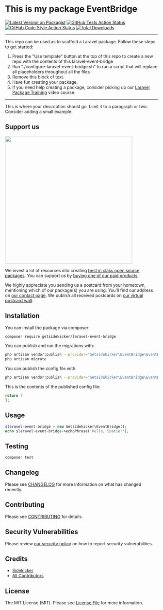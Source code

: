 # This is my package EventBridge

[![Latest Version on Packagist](https://img.shields.io/packagist/v/getsidekicker/laravel-event-bridge.svg?style=flat-square)](https://packagist.org/packages/getsidekicker/laravel-event-bridge)
[![GitHub Tests Action Status](https://img.shields.io/github/workflow/status/getsidekicker/laravel-event-bridge/run-tests?label=tests)](https://github.com/getsidekicker/laravel-event-bridge/actions?query=workflow%3Arun-tests+branch%3Amain)
[![GitHub Code Style Action Status](https://img.shields.io/github/workflow/status/getsidekicker/laravel-event-bridge/Check%20&%20fix%20styling?label=code%20style)](https://github.com/getsidekicker/laravel-event-bridge/actions?query=workflow%3A"Check+%26+fix+styling"+branch%3Amain)
[![Total Downloads](https://img.shields.io/packagist/dt/getsidekicker/laravel-event-bridge.svg?style=flat-square)](https://packagist.org/packages/getsidekicker/laravel-event-bridge)

---
This repo can be used as to scaffold a Laravel package. Follow these steps to get started:

1. Press the "Use template" button at the top of this repo to create a new repo with the contents of this laravel-event-bridge
2. Run "./configure-laravel-event-bridge.sh" to run a script that will replace all placeholders throughout all the files
3. Remove this block of text.
4. Have fun creating your package.
5. If you need help creating a package, consider picking up our <a href="https://laravelpackage.training">Laravel Package Training</a> video course.
---

This is where your description should go. Limit it to a paragraph or two. Consider adding a small example.

## Support us

[<img src="https://github-ads.s3.eu-central-1.amazonaws.com/laravel-event-bridge.jpg?t=1" width="419px" />](https://spatie.be/github-ad-click/laravel-event-bridge)

We invest a lot of resources into creating [best in class open source packages](https://spatie.be/open-source). You can support us by [buying one of our paid products](https://spatie.be/open-source/support-us).

We highly appreciate you sending us a postcard from your hometown, mentioning which of our package(s) you are using. You'll find our address on [our contact page](https://spatie.be/about-us). We publish all received postcards on [our virtual postcard wall](https://spatie.be/open-source/postcards).

## Installation

You can install the package via composer:

```bash
composer require getsidekicker/laravel-event-bridge
```

You can publish and run the migrations with:

```bash
php artisan vendor:publish --provider="Getsidekicker\EventBridge\EventBridgeServiceProvider" --tag="laravel-event-bridge-migrations"
php artisan migrate
```

You can publish the config file with:
```bash
php artisan vendor:publish --provider="Getsidekicker\EventBridge\EventBridgeServiceProvider" --tag="laravel-event-bridge-config"
```

This is the contents of the published config file:

```php
return [
];
```

## Usage

```php
$laravel-event-bridge = new Getsidekicker\EventBridge();
echo $laravel-event-bridge->echoPhrase('Hello, Spatie!');
```

## Testing

```bash
composer test
```

## Changelog

Please see [CHANGELOG](CHANGELOG.md) for more information on what has changed recently.

## Contributing

Please see [CONTRIBUTING](.github/CONTRIBUTING.md) for details.

## Security Vulnerabilities

Please review [our security policy](../../security/policy) on how to report security vulnerabilities.

## Credits

- [Sidekicker](https://github.com/getsidekgetsidek)
- [All Contributors](../../contributors)

## License

The MIT License (MIT). Please see [License File](LICENSE.md) for more information.
